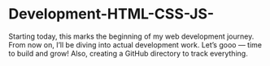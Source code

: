 # Development-HTML-CSS-JS-
Starting today, this marks the beginning of my web development journey. From now on, I’ll be diving into actual development work. Let’s gooo — time to build and grow! Also, creating a GitHub directory to track everything.
